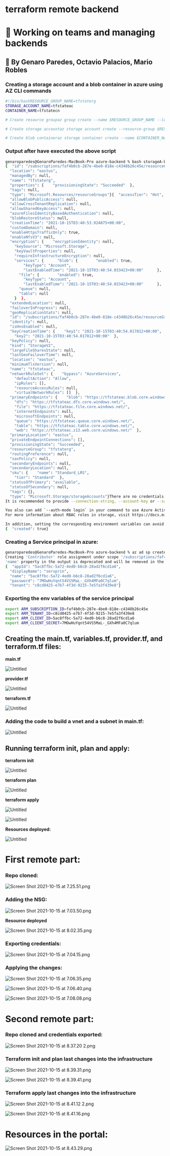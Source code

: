 # terraform remote backend

# 🎳 Working on teams and managing backends

## 🤠 By Genaro Paredes, Octavio Palacios, Mario Robles

### Creating a storage account and a blob container in azure using AZ CLI commands

```bash
#!/bin/bashRESOURCE_GROUP_NAME=tfstaterg
STORAGE_ACCOUNT_NAME=tfstateac
CONTAINER_NAME=tfstatecn

# Create resource groupaz group create --name $RESOURCE_GROUP_NAME --location eastus

# Create storage accountaz storage account create --resource-group $RESOURCE_GROUP_NAME --name $STORAGE_ACCOUNT_NAME --sku Standard_LRS --encryption-services blob

# Create blob containeraz storage container create --name $CONTAINER_NAME --account-name $STORAGE_ACCOUNT_NAME
```

### Output after have executed the above script

```bash
genaroparedes@GenaroParedes-MacBook-Pro azure-backend % bash storageA-blobC.sh
{  "id": "/subscriptions/faf4b0cb-287e-4be0-818e-c4348b26c45e/resourceGroups/tfstaterg",
  "location": "eastus",
  "managedBy": null,
  "name": "tfstaterg",
  "properties": {    "provisioningState": "Succeeded"  },
  "tags": null,
  "type": "Microsoft.Resources/resourceGroups"}{  "accessTier": "Hot",
  "allowBlobPublicAccess": null,
  "allowCrossTenantReplication": null,
  "allowSharedKeyAccess": null,
  "azureFilesIdentityBasedAuthentication": null,
  "blobRestoreStatus": null,
  "creationTime": "2021-10-15T03:40:53.924075+00:00",
  "customDomain": null,
  "enableHttpsTrafficOnly": true,
  "enableNfsV3": null,
  "encryption": {    "encryptionIdentity": null,
    "keySource": "Microsoft.Storage",
    "keyVaultProperties": null,
    "requireInfrastructureEncryption": null,
    "services": {      "blob": {        "enabled": true,
        "keyType": "Account",
        "lastEnabledTime": "2021-10-15T03:40:54.033423+00:00"      },
      "file": {        "enabled": true,
        "keyType": "Account",
        "lastEnabledTime": "2021-10-15T03:40:54.033423+00:00"      },
      "queue": null,
      "table": null
    }  },
  "extendedLocation": null,
  "failoverInProgress": null,
  "geoReplicationStats": null,
  "id": "/subscriptions/faf4b0cb-287e-4be0-818e-c4348b26c45e/resourceGroups/tfstaterg/providers/Microsoft.Storage/storageAccounts/tfstateac",
  "identity": null,
  "isHnsEnabled": null,
  "keyCreationTime": {    "key1": "2021-10-15T03:40:54.017812+00:00",
    "key2": "2021-10-15T03:40:54.017812+00:00"  },
  "keyPolicy": null,
  "kind": "StorageV2",
  "largeFileSharesState": null,
  "lastGeoFailoverTime": null,
  "location": "eastus",
  "minimumTlsVersion": null,
  "name": "tfstateac",
  "networkRuleSet": {    "bypass": "AzureServices",
    "defaultAction": "Allow",
    "ipRules": [],
    "resourceAccessRules": null,
    "virtualNetworkRules": []  },
  "primaryEndpoints": {    "blob": "https://tfstateac.blob.core.windows.net/",
    "dfs": "https://tfstateac.dfs.core.windows.net/",
    "file": "https://tfstateac.file.core.windows.net/",
    "internetEndpoints": null,
    "microsoftEndpoints": null,
    "queue": "https://tfstateac.queue.core.windows.net/",
    "table": "https://tfstateac.table.core.windows.net/",
    "web": "https://tfstateac.z13.web.core.windows.net/"  },
  "primaryLocation": "eastus",
  "privateEndpointConnections": [],
  "provisioningState": "Succeeded",
  "resourceGroup": "tfstaterg",
  "routingPreference": null,
  "sasPolicy": null,
  "secondaryEndpoints": null,
  "secondaryLocation": null,
  "sku": {    "name": "Standard_LRS",
    "tier": "Standard"  },
  "statusOfPrimary": "available",
  "statusOfSecondary": null,
  "tags": {},
  "type": "Microsoft.Storage/storageAccounts"}There are no credentials provided in your command and environment, we will query for account key for your storage account.
It is recommended to provide --connection-string, --account-key or --sas-token in your command as credentials.

You also can add `--auth-mode login` in your command to use Azure Active Directory (Azure AD) for authorization if your login account is assigned required RBAC roles.
For more information about RBAC roles in storage, visit https://docs.microsoft.com/en-us/azure/storage/common/storage-auth-aad-rbac-cli.

In addition, setting the corresponding environment variables can avoid inputting credentials in your command. Please use --help to get more information about environment variable usage.
{  "created": true}
```

### Creating a Service principal in azure:

```bash
genaroparedes@GenaroParedes-MacBook-Pro azure-backend % az ad sp create-for-rbac -n servprin --role Contributor --scopes /subscriptions/faf4b0cb-287e-4be0-818e-c4348b26c45e/resourceGroups/tfstaterg
Creating 'Contributor' role assignment under scope '/subscriptions/faf4b0cb-287e-4be0-818e-c4348b26c45e/resourceGroups/tfstaterg'The output includes credentials that you must protect. Be sure that you do not include these credentials in your code or check the credentials into your source control. For more information, see https://aka.ms/azadsp-cli
'name' property in the output is deprecated and will be removed in the future. Use 'appId' instead.
{  "appId": "5ac8ffbc-5a72-4ed0-b6c8-28ad2f6cd1a6",
  "displayName": "servprin",
  "name": "5ac8ffbc-5a72-4ed0-b6c8-28ad2f6cd1a6",
  "password": "7MOwHuYqnt54VS5MaL-_GXh4MFa0C7qlum",
  "tenant": "c8cd0425-e7b7-4f3d-9215-7e5fa3f439e8"}
```

### Exporting the env variables of the service principal

```bash
export ARM_SUBSCRIPTION_ID=faf4b0cb-287e-4be0-818e-c4348b26c45e
export ARM_TENANT_ID=c8cd0425-e7b7-4f3d-9215-7e5fa3f439e8
export ARM_CLIENT_ID=5ac8ffbc-5a72-4ed0-b6c8-28ad2f6cd1a6
export ARM_CLIENT_SECRET=7MOwHuYqnt54VS5MaL-_GXh4MFa0C7qlum
```

## Creating the main.tf, variables.tf, provider.tf, and terraform.tf files:

**main.tf**

![Untitled](terraform%20remote%20backend%209ab817e136e6456db5d23c888f339ef1/Untitled.png)

**provider.tf**

![Untitled](terraform%20remote%20backend%209ab817e136e6456db5d23c888f339ef1/Untitled%201.png)

**terraform.tf**

![Untitled](terraform%20remote%20backend%209ab817e136e6456db5d23c888f339ef1/Untitled%202.png)

### Adding the code to build a vnet and a subnet in main.tf:

![Untitled](terraform%20remote%20backend%209ab817e136e6456db5d23c888f339ef1/Untitled%203.png)

## Running terraform init, plan and apply:

**terraform init**

![Untitled](terraform%20remote%20backend%209ab817e136e6456db5d23c888f339ef1/Untitled%204.png)

**terraform plan**

![Untitled](terraform%20remote%20backend%209ab817e136e6456db5d23c888f339ef1/Untitled%205.png)

**terraform apply**

![Untitled](terraform%20remote%20backend%209ab817e136e6456db5d23c888f339ef1/Untitled%206.png)

![Untitled](terraform%20remote%20backend%209ab817e136e6456db5d23c888f339ef1/Untitled%207.png)

**Resources deployed:**

![Untitled](terraform%20remote%20backend%209ab817e136e6456db5d23c888f339ef1/Untitled%208.png)

# First remote part:

### Repo cloned:

![Screen Shot 2021-10-15 at 7.25.51.png](terraform%20remote%20backend%209ab817e136e6456db5d23c888f339ef1/Screen_Shot_2021-10-15_at_7.25.51.png)

### Adding the NSG:

![Screen Shot 2021-10-15 at 7.03.50.png](terraform%20remote%20backend%209ab817e136e6456db5d23c888f339ef1/Screen_Shot_2021-10-15_at_7.03.50.png)

**Resource deployed**

![Screen Shot 2021-10-15 at 8.02.35.png](terraform%20remote%20backend%209ab817e136e6456db5d23c888f339ef1/Screen_Shot_2021-10-15_at_8.02.35.png)

### Exporting credentials:

![Screen Shot 2021-10-15 at 7.04.15.png](terraform%20remote%20backend%209ab817e136e6456db5d23c888f339ef1/Screen_Shot_2021-10-15_at_7.04.15.png)

### Applying the changes:

![Screen Shot 2021-10-15 at 7.06.35.png](terraform%20remote%20backend%209ab817e136e6456db5d23c888f339ef1/Screen_Shot_2021-10-15_at_7.06.35.png)

![Screen Shot 2021-10-15 at 7.06.40.png](terraform%20remote%20backend%209ab817e136e6456db5d23c888f339ef1/Screen_Shot_2021-10-15_at_7.06.40.png)

![Screen Shot 2021-10-15 at 7.08.08.png](terraform%20remote%20backend%209ab817e136e6456db5d23c888f339ef1/Screen_Shot_2021-10-15_at_7.08.08.png)

# Second remote part:

### Repo cloned and credentials exported:

![Screen Shot 2021-10-15 at 8.37.20 2.png](terraform%20remote%20backend%209ab817e136e6456db5d23c888f339ef1/Screen_Shot_2021-10-15_at_8.37.20_2.png)

### **Terraform init and plan last changes into the infrastructure**

![Screen Shot 2021-10-15 at 8.39.31.png](terraform%20remote%20backend%209ab817e136e6456db5d23c888f339ef1/Screen_Shot_2021-10-15_at_8.39.31.png)

![Screen Shot 2021-10-15 at 8.39.41.png](terraform%20remote%20backend%209ab817e136e6456db5d23c888f339ef1/Screen_Shot_2021-10-15_at_8.39.41.png)

### **Terraform apply last changes into the infrastructure**

![Screen Shot 2021-10-15 at 8.41.12 2.png](terraform%20remote%20backend%209ab817e136e6456db5d23c888f339ef1/Screen_Shot_2021-10-15_at_8.41.12_2.png)

![Screen Shot 2021-10-15 at 8.41.16.png](terraform%20remote%20backend%209ab817e136e6456db5d23c888f339ef1/Screen_Shot_2021-10-15_at_8.41.16.png)

# Resources in the portal:

![Screen Shot 2021-10-15 at 8.43.29.png](terraform%20remote%20backend%209ab817e136e6456db5d23c888f339ef1/Screen_Shot_2021-10-15_at_8.43.29.png)